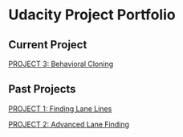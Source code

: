 # **Udacity Project Portfolio** 

## Current Project  
[PROJECT 3: Behavioral Cloning](./src/p3_behavioral_cloning/writeup_report.md)

## Past Projects  
[PROJECT 1: Finding Lane Lines](./src/p1_finding_lane_lines/readme.md)

[PROJECT 2: Advanced Lane Finding](./src/p2_advanced_lane_finding/README.md)

